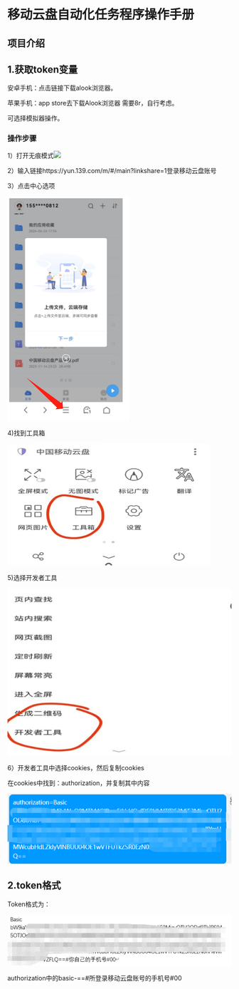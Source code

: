 # 移动云盘自动化任务程序操作手册

## 项目介绍



## 1.获取token变量

安卓手机：点击链接下载alook浏览器。

苹果手机：app store去下载Alook浏览器 需要8r，自行考虑。

可选择模拟器操作。

### 操作步骤

1）打开无痕模式![](https://github.com/Shuying-exquisite/ydyp/blob/main/image/1.png)


2）输入链接https://yun.139.com/m/#/main?linkshare=1登录移动云盘账号

3）点击中心选项

![](image/2.png)

4)找到工具箱

![](image/3.png)

5)选择开发者工具

![](image/4.png)

6）开发者工具中选择cookies，然后复制cookies

在cookies中找到：authorization，并复制其中内容

![](image/5.png)

## 2.token格式

Token格式为：

![](image/6.png)

authorization中的basic-==#所登录移动云盘账号的手机号#00

